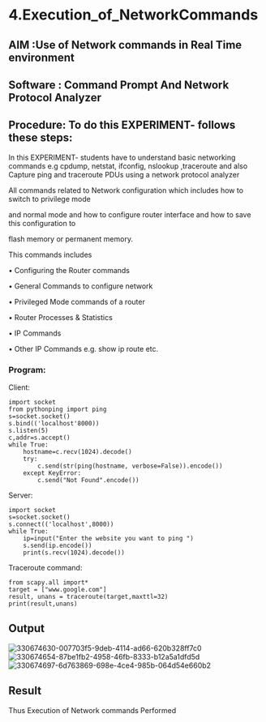 # 4.Execution_of_NetworkCommands
## AIM :Use of Network commands in Real Time environment
## Software : Command Prompt And Network Protocol Analyzer
## Procedure: To do this EXPERIMENT- follows these steps:

In this EXPERIMENT- students have to understand basic networking commands e.g cpdump, netstat, ifconfig, nslookup ,traceroute and also Capture ping and traceroute PDUs using a network protocol analyzer 

All commands related to Network configuration which includes how to switch to privilege mode

and normal mode and how to configure router interface and how to save this configuration to

flash memory or permanent memory.

This commands includes

• Configuring the Router commands

• General Commands to configure network

• Privileged Mode commands of a router 

• Router Processes & Statistics

• IP Commands

• Other IP Commands e.g. show ip route etc.

### Program:
Client:
```
import socket 
from pythonping import ping 
s=socket.socket() 
s.bind(('localhost'8000)) 
s.listen(5) 
c,addr=s.accept() 
while True: 
    hostname=c.recv(1024).decode() 
    try: 
        c.send(str(ping(hostname, verbose=False)).encode()) 
    except KeyError: 
        c.send("Not Found".encode())
```
Server:
```
import socket 
s=socket.socket() 
s.connect(('localhost',8000)) 
while True: 
    ip=input("Enter the website you want to ping ") 
    s.send(ip.encode()) 
    print(s.recv(1024).decode())
```
Traceroute command:
```
from scapy.all import* 
target = ["www.google.com"] 
result, unans = traceroute(target,maxttl=32) 
print(result,unans)
```
## Output
![330674630-007703f5-9deb-4114-ad66-620b328ff7c0](https://github.com/Subhikshaa13/4.Execution_of_NetworkCommends/assets/118787344/4345fa36-a3fa-4bec-886d-4d73e90d3552)
![330674654-87be1fb2-4958-46fb-8333-b12a5a1dfd5d](https://github.com/Subhikshaa13/4.Execution_of_NetworkCommends/assets/118787344/0818a550-8744-420c-8aca-3a066070f5d1)
![330674697-6d763869-698e-4ce4-985b-064d54e660b2](https://github.com/Subhikshaa13/4.Execution_of_NetworkCommends/assets/118787344/b9a5471a-60b4-40a1-90ad-5c6a528a193d)

## Result
Thus Execution of Network commands Performed 
